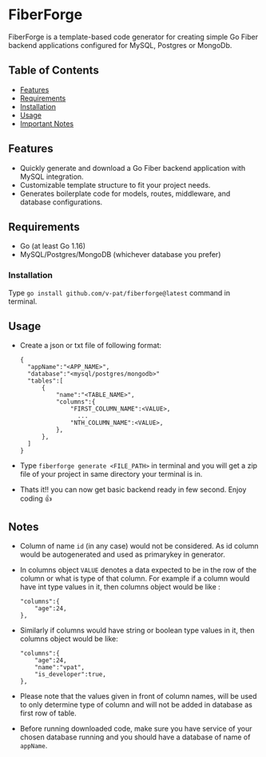 # FiberForge

FiberForge is a template-based code generator for creating simple Go Fiber backend applications configured for MySQL, Postgres or MongoDb.

## Table of Contents

- [Features](#features)
- [Requirements](#requirements)
- [Installation](#installation)
- [Usage](#usage)
- [Important Notes](#notes)

## Features

- Quickly generate and download a Go Fiber backend application with MySQL integration.
- Customizable template structure to fit your project needs.
- Generates boilerplate code for models, routes, middleware, and database configurations.


## Requirements
- Go (at least Go 1.16)
- MySQL/Postgres/MongoDB (whichever database you prefer)

### Installation

Type ```go install github.com/v-pat/fiberforge@latest``` command in terminal.

## Usage

- Create a json or txt file of following format:
  ```
  {
    "appName":"<APP_NAME>",
    "database":"<mysql/postgres/mongodb>"
    "tables":[
        {
            "name":"<TABLE_NAME>",
            "columns":{
                "FIRST_COLUMN_NAME":<VALUE>,
                  ...
                "NTH_COLUMN_NAME":<VALUE>,
            },
        },
    ]
  }
  ```
- Type ```fiberforge generate <FILE_PATH>``` in terminal and you will get a zip file of your project in same directory your terminal is in.

- Thats it!! you can now get basic backend ready in few second. Enjoy coding 👍

## Notes
- Column of name ```id``` (in any case) would not be considered. As id column would be autogenerated and used as primarykey in generator.
  
- In columns object ```VALUE``` denotes a data expected to be in the row of the column or what is type of that column. For example if a column would have int type values in it, then columns object would be like :
  ```
  "columns":{
      "age":24,
  },
  ```
  
- Similarly if columns would have string or boolean type values in it, then columns object would be like:
  ```
  "columns":{
      "age":24,
      "name":"vpat",
      "is_developer":true,
  },
  ```

- Please note that the values given in front of column names, will be used to only determine type of column and will not be added in database as first row of table. 

- Before running downloaded code, make sure you have service of your chosen database running and you should have a database of name of ```appName```.

